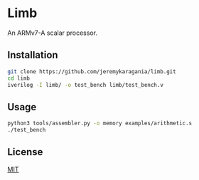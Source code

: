 # Limb
An ARMv7-A scalar processor.

## Installation
```bash
git clone https://github.com/jeremykaragania/limb.git
cd limb
iverilog -I limb/ -o test_bench limb/test_bench.v
```

## Usage
```bash
python3 tools/assembler.py -o memory examples/arithmetic.s
./test_bench
```

## License
[MIT](LICENSE)
